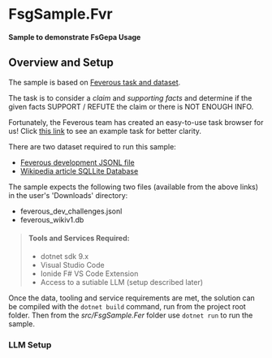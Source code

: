 # FsgSample.Fvr
#### Sample to demonstrate FsGepa Usage

## Overview and Setup
The sample is based on [Feverous task and dataset](https://fever.ai/dataset/feverous.html).

The task is to consider a *claim* and *supporting facts* and determine if the given facts SUPPORT / REFUTE the claim or there is NOT ENOUGH INFO. 

Fortunately, the Feverous team has created an easy-to-use task browser for us! Click [this link](html) to see an example task for better clarity.

There are two dataset required to run this sample:
- [Feverous development JSONL file](https://fever.ai/download/feverous/feverous_dev_challenges.jsonl)
- [Wikipedia article SQLLite Database](https://fever.ai/download/feverous/feverous-wiki-pages-db.zip)

The sample expects the following two files (available from the above links) in the user's 'Downloads' directory:

- feverous_dev_challenges.jsonl
- feverous_wikiv1.db


> #### Tools and Services Required: 
> - dotnet sdk 9.x
> - Visual Studio Code
> - Ionide F# VS Code Extension
> - Access to a sutiable LLM (setup described later)


Once the data, tooling and service requirements are met, the solution can be compiled with the ```dotnet build``` command, run from the project root folder. Then from the *src/FsgSample.Fer* folder use ```dotnet run``` to run the sample. 

### LLM Setup









